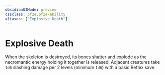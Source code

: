 ```yaml
---
obsidianUIMode: preview
cssclass: pf2e,pf2e-ability
aliases: ["Explosive Death"]
---
```

# Explosive Death

When the skeleton is destroyed, its bones shatter and explode as the necromantic energy holding it together is released. Adjacent creatures take `1d6` slashing damage per 2 levels (minimum `1d6`) with a basic Reflex save.
